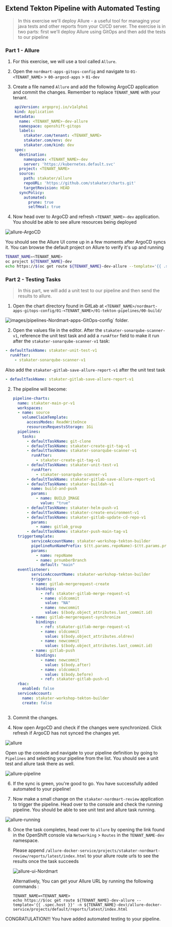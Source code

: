 ## Extend Tekton Pipeline with Automated Testing

> In this exercise we'll deploy Allure - a useful tool for managing your java tests and other reports from your CI/CD server. The exercise is in two parts: first we'll deploy Allure using GitOps and then add the tests to our pipeline

### Part 1 - Allure 

1. For this exercise, we will use a tool called `Allure`.

2. Open the `nordmart-apps-gitops-config` and navigate to `01-<TENANT_NAME>` > `00-argocd-apps` > `01-dev`

3. Create a file named `Allure` and add the following ArgoCD application and commit the changes. Remember to replace `TENANT_NAME` with your tenant.

```yaml
    apiVersion: argoproj.io/v1alpha1
    kind: Application
    metadata:
      name: <TENANT_NAME>-dev-allure
      namespace: openshift-gitops
      labels:
        stakater.com/tenant: <TENANT_NAME>
        stakater.com/env: dev
        stakater.com/kind: dev         
    spec:
      destination:
        namespace: <TENANT_NAME>-dev
        server: 'https://kubernetes.default.svc'
      project: <TENANT_NAME> 
      source:
        path: stakater/allure
        repoURL: 'https://github.com/stakater/charts.git'
        targetRevision: HEAD
      syncPolicy:
        automated:
          prune: true
          selfHeal: true
```

4. Now head over to ArgoCD and refresh `<TENANT_NAME>-dev` application. You should be able to see allure resources being deployed

![allure-ArgoCD](./images/allure-argocd.png)

You should see the Allure UI come up in a few moments after ArgoCD syncs it. You can browse the default project on Allure to verify it's up and running

```bash
TENANT_NAME=<TENANT_NAME>
oc project ${TENANT_NAME}-dev
echo https://$(oc get route ${TENANT_NAME}-dev-allure --template='{{ .spec.host }}' -n ${TENANT_NAME}-dev)/allure-docker-service/projects/default/reports/latest/index.html
```

### Part 2 - Testing Tasks

> In this part, we will add a unit test to our pipeline and then send the results to allure.

1.  Open the chart directory found in GitLab at `<TENANT_NAME>/nordmart-apps-gitops-config/01-<TENANT_NAME>/01-tekton-pipelines/00-build/`

![images/pipelines-Nordmart-apps-GitOps-config](images/pipelines-nordmart-apps-gitops-config.png)` folder.

2. Open the values file in the editor. After the `stakater-sonarqube-scanner-v1`, reference the unit test task and add a `runAfter` field to make it run after the `stakater-sonarqube-scanner-v1` task:

```yaml
- defaultTaskName: stakater-unit-test-v1
  runAfter:
    - stakater-sonarqube-scanner-v1
```

Also add the `stakater-gitlab-save-allure-report-v1` after the unit test task

```yaml
- defaultTaskName: stakater-gitlab-save-allure-report-v1
```

2. The pipeline will become:

   ```yaml
   pipeline-charts:
     name: stakater-main-pr-v1
     workspaces:
     - name: source
       volumeClaimTemplate:
         accessModes: ReadWriteOnce
         resourcesRequestsStorage: 1Gi
     pipelines:
       tasks:
         - defaultTaskName: git-clone
         - defaultTaskName: stakater-create-git-tag-v1
         - defaultTaskName: stakater-sonarqube-scanner-v1
           runAfter:
             - stakater-create-git-tag-v1
         - defaultTaskName: stakater-unit-test-v1
           runAfter: 
             - stakater-sonarqube-scanner-v1
         - defaultTaskName: stakater-gitlab-save-allure-report-v1
         - defaultTaskName: stakater-buildah-v1
           name: build-and-push
           params:
             - name: BUILD_IMAGE
               value: "true"
         - defaultTaskName: stakater-helm-push-v1
         - defaultTaskName: stakater-create-environment-v1
         - defaultTaskName: stakater-gitlab-update-cd-repo-v1
           params: 
             - name: gitlab_group
         - defaultTaskName: stakater-push-main-tag-v1
     triggertemplate:
           serviceAccountName: stakater-workshop-tekton-builder
           pipelineRunNamePrefix: $(tt.params.repoName)-$(tt.params.prnumberBranch)
           params:
             - name: repoName
             - name: prnumberBranch
               default: "main"
     eventlistener:
           serviceAccountName: stakater-workshop-tekton-builder
           triggers:
           - name: gitlab-mergerequest-create
             bindings:
               - ref: stakater-gitlab-merge-request-v1
               - name: oldcommit
                 value: "NA"
               - name: newcommit
                 value: $(body.object_attributes.last_commit.id)
           - name: gitlab-mergerequest-synchronize
             bindings:
               - ref: stakater-gitlab-merge-request-v1
               - name: oldcommit
                 value: $(body.object_attributes.oldrev)
               - name: newcommit
                 value: $(body.object_attributes.last_commit.id)
           - name: gitlab-push
             bindings:
               - name: newcommit
                 value: $(body.after)
               - name: oldcommit
                 value: $(body.before)
               - ref: stakater-gitlab-push-v1
     rbac:
       enabled: false
     serviceAccount:
       name: stakater-workshop-tekton-builder
       create: false
        
   ```

4. Commit the changes.


5. Now open ArgoCD and check if the changes were synchronized. Click refresh if ArgoCD has not synced the changes yet.

![allure](./images/allure-argocd.png)

Open up the console and navigate to your pipeline definition by going to `Pipelines` and selecting your pipeline from the list. You should see a unit test and allure task there as well.

![allure-pipeline](./images/allure-pipeline.png)

6. If the sync is green, you're good to go. You have successfully added automated to your pipeline!

7. Now make a small change on the `stakater-nordmart-review` application to trigger the pipeline. Head over to the console and check the running pipeline. You should be able to see unit test and allure task running.

![allure-running](./images/allure-running.png)

8. Once the task completes, head over to `allure` by opening the link found in the OpenShift console via `Networking` > `Routes` in the `TENANT_NAME-dev` namespace.

    Please append `/allure-docker-service/projects/stakater-nordmart-review/reports/latest/index.html` to your allure route urls to see the results once the task succeeds

    ![allure-ui-Nordmart](./images/allure-ui-nordmart.png)

    Alternatively, You can get your Allure URL by running the following commands :
    ```
    TENANT_NAME=<TENANT_NAME>
    echo https://$(oc get route ${TENANT_NAME}-dev-allure --template='{{ .spec.host }}' -n ${TENANT_NAME}-dev)/allure-docker-service/projects/default/reports/latest/index.html
    ```
CONGRATULATION!!! You have added automated testing to your pipeline.

